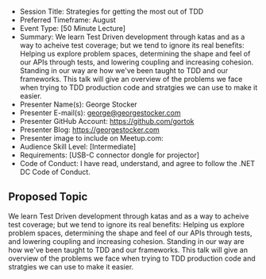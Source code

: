 
* Session Title: Strategies for getting the most out of TDD 
* Preferred Timeframe: August
* Event Type: [50 Minute Lecture]
* Summary: We learn Test Driven development through katas and as a way to acheive test coverage; but we tend to ignore its real benefits: Helping us explore problem spaces, determining the shape and feel of our APIs through tests, and lowering coupling and increasing cohesion.  Standing in our way are how we've been taught to TDD and our frameworks.  This talk will give an overview of the problems we face when trying to TDD production code and stratgies we can use to make it easier.
* Presenter Name(s): George Stocker 
* Presenter E-mail(s): george@georgestocker.com 
* Presenter GitHub Account: https://github.com/gortok
* Presenter Blog: https://georgestocker.com   
* Presenter image to include on Meetup.com:
* Audience Skill Level: [Intermediate]
* Requirements: [USB-C connector dongle for projector]
* Code of Conduct: I have read, understand, and agree to follow the .NET DC Code of Conduct.

## Proposed Topic

We learn Test Driven development through katas and as a way to acheive test coverage; but we tend to ignore its real benefits: Helping us explore problem spaces, determining the shape and feel of our APIs through tests, and lowering coupling and increasing cohesion.  Standing in our way are how we've been taught to TDD and our frameworks.  This talk will give an overview of the problems we face when trying to TDD production code and stratgies we can use to make it easier.
